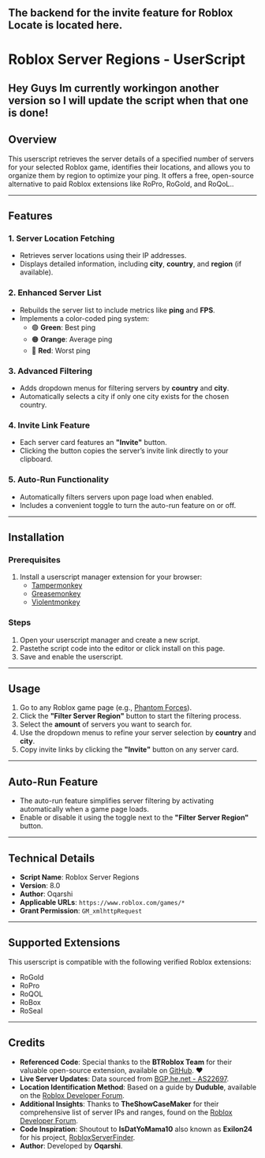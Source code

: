## The backend for the invite feature for Roblox Locate is located here.





# **Roblox Server Regions - UserScript**

## Hey Guys Im currently workingon another version so I will update the script when that one is done!

## **Overview**  
This userscript retrieves the server details of a specified number of servers for your selected Roblox game, identifies their locations, and allows you to organize them by region to optimize your ping. It offers a free, open-source alternative to paid Roblox extensions like RoPro, RoGold, and RoQoL..

---

## **Features**  

### **1. Server Location Fetching**  
- Retrieves server locations using their IP addresses.  
- Displays detailed information, including **city**, **country**, and **region** (if available).  

### **2. Enhanced Server List**  
- Rebuilds the server list to include metrics like **ping** and **FPS**.  
- Implements a color-coded ping system:  
  - 🟢 **Green**: Best ping  
  - 🟠 **Orange**: Average ping  
  - 🔴 **Red**: Worst ping  

### **3. Advanced Filtering**  
- Adds dropdown menus for filtering servers by **country** and **city**.  
- Automatically selects a city if only one city exists for the chosen country.  

### **4. Invite Link Feature**  
- Each server card features an **"Invite"** button.  
- Clicking the button copies the server’s invite link directly to your clipboard.  

### **5. Auto-Run Functionality**  
- Automatically filters servers upon page load when enabled.  
- Includes a convenient toggle to turn the auto-run feature on or off.  

---

## **Installation**  

### Prerequisites  
1. Install a userscript manager extension for your browser:  
   - [Tampermonkey](https://www.tampermonkey.net/)  
   - [Greasemonkey](https://www.greasespot.net/)  
   - [Violentmonkey](https://violentmonkey.github.io/)

### Steps  
1. Open your userscript manager and create a new script.  
2. Pastethe script code into the editor or click install on this page.  
3. Save and enable the userscript.  

---

## **Usage**  

1. Go to any Roblox game page (e.g., [Phantom Forces](https://www.roblox.com/games/292439477/Christmas-Update-Phantom-Forces)).  
2. Click the **"Filter Server Region"** button to start the filtering process. 
3. Select the **amount** of servers you want to search for.
4. Use the dropdown menus to refine your server selection by **country** and **city**.  
5. Copy invite links by clicking the **"Invite"** button on any server card.  

---

## **Auto-Run Feature**  

- The auto-run feature simplifies server filtering by activating automatically when a game page loads.  
- Enable or disable it using the toggle next to the **"Filter Server Region"** button.  

---

## **Technical Details**  

- **Script Name**: Roblox Server Regions  
- **Version**: 8.0  
- **Author**: Oqarshi  
- **Applicable URLs**: `https://www.roblox.com/games/*`  
- **Grant Permission**: `GM_xmlhttpRequest`  

---

## **Supported Extensions**  
This userscript is compatible with the following verified Roblox extensions:  
- RoGold  
- RoPro  
- RoQOL  
- RoBox  
- RoSeal  

---

## **Credits**  

- **Referenced Code**: Special thanks to the **BTRoblox Team** for their valuable open-source extension, available on [GitHub](https://github.com/AntiBoomz/BTRoblox). ❤️    
- **Live Server Updates**: Data sourced from [BGP.he.net - AS22697](https://bgp.he.net/AS22697#_prefixes).  
- **Location Identification Method**: Based on a guide by **Duduble**, available on the [Roblox Developer Forum](https://devforum.roblox.com/t/how-to-find-the-server-region-from-the-website/2862705/5).  
- **Additional Insights**: Thanks to **TheShowCaseMaker** for their comprehensive list of server IPs and ranges, found on the [Roblox Developer Forum](https://devforum.roblox.com/t/all-roblox-server-ips-and-ranges/1802411).  
- **Code Inspiration**: Shoutout to **IsDatYoMama10** also known as **Exilon24** for his project, [RobloxServerFinder](https://github.com/Exilon24/RobloxServerFinder).  
- **Author**: Developed by **Oqarshi**.
